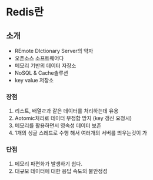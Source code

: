 # Redis란

## 소개

* REmote DIctionary Server의 약자
* 오픈소스 소프트웨어다
* 메모리 기반의 데이터 자장소
* NoSQL & Cache솔루션 
* key value 저장소 

### 장점

1. 리스트, 배열ㄹ과 같은 데이터를 처리하는데 유용
2. Aotomic처리로 데이터 부정합 방지 \(key 갱신 요청시\)
3. 메모리를 활용하면서 영속성 데이터 보존
4. 1개의 싱글 스레드로 수행 해서 여러개의 서버를 띄우는것이 가

### 단점

1. 메모리 파편화가 발생하기 쉽다.
2. 대규모 데이터에 대한 응답 속도의 불안정성

















